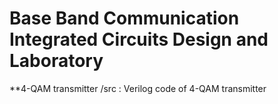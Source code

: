 # Base Band Communication Integrated Circuits Design and Laboratory
**4-QAM transmitter
/src : Verilog code of 4-QAM transmitter

